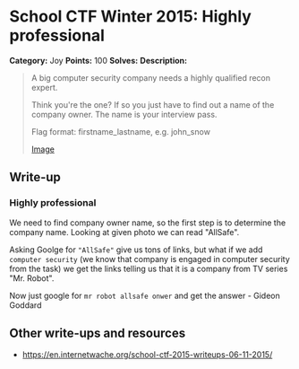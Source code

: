 # School CTF Winter 2015: Highly professional

**Category:** Joy
**Points:** 100
**Solves:** 
**Description:**

> A big computer security company needs a highly qualified recon expert.
> 
> 
> Think you're the one? If so you just have to find out a name of the company owner. The name is your interview pass.
> 
> 
> Flag format: firstname_lastname, e.g. john_snow
> 
> 
> [Image](./image_779ded31b8001fccf8d241461c97d4f9f36242fa.jpg)


## Write-up

<div><h3>Highly professional</h3><p>We need to find company owner name, so the first step is to determine the company name. Looking at given photo we can read "AllSafe". </p>
<p>Asking Goolge for <code>"AllSafe"</code> give us tons of links, but what if we add <code>computer security</code> (we know that company is engaged in computer security from the task) we get the links telling us that it is a company from TV series "Mr. Robot". </p>
<p>Now just google for <code>mr robot allsafe onwer</code> and get the answer - Gideon Goddard</p></div>

## Other write-ups and resources

* <https://en.internetwache.org/school-ctf-2015-writeups-06-11-2015/>
